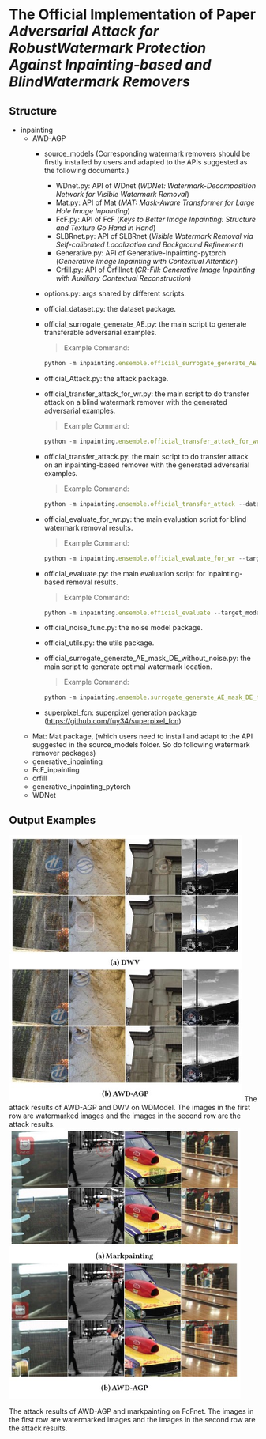 # The Official Implementation of Paper _Adversarial Attack for RobustWatermark Protection Against Inpainting-based and BlindWatermark Removers_

## Structure
* inpainting
    * AWD-AGP  
        * source_models (Corresponding watermark removers should be firstly installed by users and adapted to the APIs suggested as the following documents.)
            * WDnet.py: API of WDnet (_WDNet: Watermark-Decomposition Network for Visible Watermark Removal_)
            * Mat.py: API of Mat (_MAT: Mask-Aware Transformer for Large Hole Image Inpainting_)
            * FcF.py: API of FcF (_Keys to Better Image Inpainting: Structure and Texture Go Hand in Hand_)
            * SLBRnet.py: API of SLBRnet (_Visible Watermark Removal via Self-calibrated Localization and Background Refinement_)
            * Generative.py: API of Generative-Inpainting-pytorch (_Generative Image Inpainting with Contextual Attention_)
            * Crfill.py: API of Crfillnet (_CR-Fill: Generative Image Inpainting with Auxiliary Contextual Reconstruction_)

        * options.py: args shared by different scripts.
        * official_dataset.py: the dataset package.
        * official_surrogate_generate_AE.py: the main script to generate transferable adversarial examples.
            > Example Command: 
            ```js 
            python -m inpainting.ensemble.official_surrogate_generate_AE --data places2 --algorithm random_logo_alpha --algorithm norm_combine  --lossType perceptual_loss --InputImg_dir Dir_of_input_images  --output_dir  Output_dir_of_adversarial_examples  --target_model Target_model (choose from ['Crfillnet', 'Gennet', 'FcFnet', 'Matnet', 'WDModel', 'SLBRnet'])   --get_logo --attach_logo --algorithm attribution_attack_for_multi_task3  --get_logo --attach_logo --RPNRefineMask Dir_of_json_file_for_watermark_locations
            ```
        * official_Attack.py: the attack package.
        * official_transfer_attack_for_wr.py: the main script to do transfer attack on a blind watermark remover with the generated adversarial examples.
            > Example Command: 
            ```js
            python -m inpainting.ensemble.official_transfer_attack_for_wr --dataset places2 --lossType perceptual_loss --InputImg_dir Dir_of_input_images  --output_dir Dir_of_output_of_adversarial_examples_in_transfer_attack --experiment_dir Dir_of_adversarial_examples --target_model Target_model --algorithm optimal_mask_search --get_logo --attach_logo
            ```
        * official_transfer_attack.py: the main script to do transfer attack on an inpainting-based remover with the generated adversarial examples.
            > Example Command: 
            ```js
            python -m inpainting.ensemble.official_transfer_attack --dataset places2 --lossType perceptual_loss --InputImg_dir Dir_of_input_images  --output_dir Dir_of_output_of_adversarial_examples_in_transfer_attack --experiment_dir Dir_of_adversarial_examples --target_model Target_model --algorithm optimal_mask_search --get_logo --attach_logo
            ```
        * official_evaluate_for_wr.py: the main evaluation script for blind watermark removal results.
            > Example Command:
            ```js
            python -m inpainting.ensemble.official_evaluate_for_wr --target_model Target_model --output_dir Dir_of_output_of_adversarial_examples_in_transfer_attack --InputImg_dir /home1/mingzhi/inpainting/Watermarking  --source_dir Dir_of_input_images --get_logo --algorithm evaluate_rw
            ```
        * official_evaluate.py: the main evaluation script for inpainting-based removal results.
            > Example Command: 
            ```js 
            python -m inpainting.ensemble.official_evaluate --target_model Target_model --output_dir Dir_of_output_of_adversarial_examples_in_transfer_attack --InputImg_dir /home1/mingzhi/inpainting/Watermarking  --source_dir Dir_of_input_images --get_logo
            ```
        * official_noise_func.py: the noise model package.
        * official_utils.py: the utils package.
        * official_surrogate_generate_AE_mask_DE_without_noise.py: the main script to generate optimal watermark location.
            > Example Command: 
            ```js 
            python -m inpainting.ensemble.surrogate_generate_AE_mask_DE_for_each_model --dataset places2 --target_models Target_model --lossType perceptual_loss --InputImg_dir Dir_of_input_images --output_dir Dir_of_output_of_adversarial_examples_in_transfer_attack
            ```
        * superpixel_fcn: superpixel generation package (https://github.com/fuy34/superpixel_fcn)
    * Mat: Mat package, (which users need to install and adapt to the API suggested in the source_models folder. So do following watermark remover packages)
    * generative_inpainting
    * FcF_inpainting
    * crfill
    * generative_inpainting_pytorch
    * WDNet

## Output Examples
<img src="blind_watermark_removal.jpg" center=True/>
The attack results of AWD-AGP and DWV on WDModel. The images in the first row are watermarked images and the images in the second row are the attack results.

<img src="inpainting_based_removal.jpg" />

The attack results of AWD-AGP and markpainting on FcFnet. The images in the first row are watermarked images and the images in the second row are the attack results.